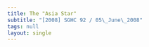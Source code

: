 ```yaml
---
title: The "Asia Star"
subtitle: "[2008] SGHC 92 / 05\_June\_2008"
tags: null
layout: single
---
```


